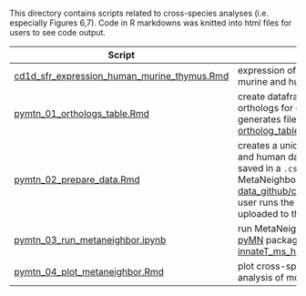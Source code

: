 This directory contains scripts related to cross-species analyses (i.e. especially Figures 6,7). Code in R markdowns was knitted into html files for users to see code output.

| Script | Description | Manuscript Figure(s) |
| ------ | ----------- | -------------------- |
| [cd1d_sfr_expression_human_murine_thymus.Rmd](./cd1d_sfr_expression_human_murine_thymus.Rmd) | expression of _CD1D, SLAMF1, SLAMF6_ in murine and human thymus | Fig 7A,B,E,F |
| [pymtn_01_orthologs_table.Rmd](./pymtn_01_orthologs_table.Rmd) | create dataframe with mouse-human 1:1 orthologs for cross-species comparison, generates file [ortholog_table_ms_hu_one2one.csv](../../data_github/cross_species/ortholog_table_ms_hu_one2one.csv) | necessary for [pymtn_02_prepare_data.Rmd](./pymtn_02_prepare_data.Rmd) |
| [pymtn_02_prepare_data.Rmd](./pymtn_02_prepare_data.Rmd) | creates a unique `.h5ad` file containing murine and human data, and a list of common HVGs saved in a `.csv` file, both needed to run MetaNeighbor; these files will be stored in the [data_github/cross_species/](../../data_github/cross_species/) directory when the user runs the script (i.e. these files were not uploaded to this github repo) | necessary for [pymtn_03_run_metaneighbor.ipynb](./pymtn_03_run_metaneighbor.ipynb) |
| [pymtn_03_run_metaneighbor.ipynb](./pymtn_03_run_metaneighbor.ipynb) | run MetaNeighbor across species with the [pyMN](https://github.com/gillislab/pyMN) package; generates the `.csv` file [innateT_ms_hu_pymtn_output_2024_08_27.csv](../../data_github/cross_species/innateT_ms_hu_pymtn_output_2024_08_27.csv) | necessary for [pymtn_04_plot_metaneighbor.Rmd](./pymtn_04_plot_metaneighbor.Rmd) |
| [pymtn_04_plot_metaneighbor.Rmd](./pymtn_04_plot_metaneighbor.Rmd) | plot cross-species gene expression similarity analysis of mouse x human Tinn development | Fig 6B |
